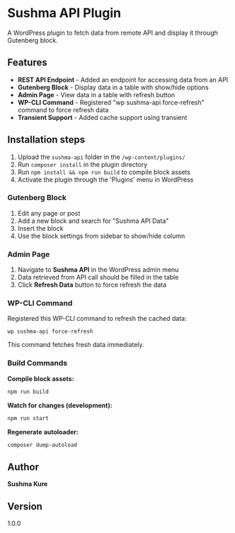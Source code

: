 # Sushma API Plugin

A WordPress plugin to fetch data from remote API and display it through Gutenberg block.

## Features

- **REST API Endpoint** - Added an endpoint for accessing data from an API
- **Gutenberg Block** - Display data in a table with show/hide options
- **Admin Page** - View data in a table with refresh button
- **WP-CLI Command** - Registered "wp sushma-api force-refresh" command to force refresh data
- **Transient Support** - Added cache support using transient


## Installation steps

1. Upload the `sushma-api` folder in the `/wp-content/plugins/`
2. Run `composer install` in the plugin directory
3. Run `npm install && npm run build` to compile block assets
4. Activate the plugin through the 'Plugins' menu in WordPress


### Gutenberg Block

1. Edit any page or post
2. Add a new block and search for "Sushma API Data"
3. Insert the block
4. Use the block settings from sidebar to show/hide column


### Admin Page

1. Navigate to **Sushma API** in the WordPress admin menu
2. Data retrieved from API call should be filled in the table
3. Click **Refresh Data** button to force refresh the data


### WP-CLI Command

Registered this WP-CLI command to refresh the cached data:
```
wp sushma-api force-refresh
```
This command fetches fresh data immediately.



### Build Commands

**Compile block assets:**
```bash
npm run build
```

**Watch for changes (development):**
```bash
npm run start
```

**Regenerate autoloader:**
```bash
composer dump-autoload
```


## Author

**Sushma Kure**

## Version

1.0.0
